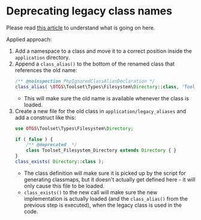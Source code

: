 # Deprecating legacy class names

Please read [this article](https://dev.to/greg0ire/how-to-deprecate-a-type-in-php-48cf) to understand what is going on here.

Applied approach:

1. Add a namespace to a class and move it to a correct position inside the `application` directory.
2. Append a `class_alias()` to the bottom of the renamed class that references the old name:
    ```php
    /** @noinspection PhpIgnoredClassAliasDeclaration */
    class_alias( \OTGS\Toolset\Types\Filesystem\Directory::class, 'Toolset_Filesystem_Directory' );
    ```
   - This will make sure the old name is available whenever the class is loaded.
3. Create a new file for the old class in `application/legacy_aliases` and add a construct like this:
    ```php
    use OTGS\Toolset\Types\Filesystem\Directory;
   
    if ( false ) {
    	/** @deprecated  */
    	class Toolset_Filesystem_Directory extends Directory { }
    }    
    class_exists( Directory::class );
    ```
    - The class definition will make sure it is picked up by the script for generating classmaps,
    but it doesn't actually get defined here - it will only cause this file to be loaded.
    - `class_exists()` to the new call will make sure the new implementation is actually loaded 
    (and the `class_alias()` from the previous step is executed), when the legacy class is used in the code.

